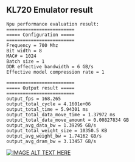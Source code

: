 ## KL720 Emulator result

```
Npu performance evaluation result:
=========================
===== Configuration =====
=========================
Frequency = 700 Mhz
Bit width = 8
MAC# = 1024
Batch size = 1
DDR effective bandwidth = 6 GB/s
Effective model compression rate = 1

=========================
===== Output result =====
=========================
output_fps = 168.265
output_total_cycle = 4.1601e+06
output_total_time = 5.94301 ms
output_total_data_move_time = 1.37972 ms
output_total_data_move_amount = 0.00827834 GB
output_avg_data_bw = 1.39295 GB/s
output_total_weight_size = 10350.5 KB
output_avg_weight_bw = 1.74162 GB/s
output_avg_dram_bw = 3.13457 GB/s
```
[![IMAGE ALT TEXT HERE](https://img.youtube.com/vi/ZUCCMtipDn0/0.jpg)](https://youtu.be/ZUCCMtipDn0)
